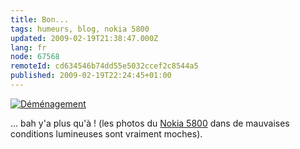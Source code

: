 ```yaml
---
title: Bon...
tags: humeurs, blog, nokia 5800
updated: 2009-02-19T21:38:47.000Z
lang: fr
node: 67568
remoteId: cd634546b74dd55e5032ccef2c8544a5
published: 2009-02-19T22:24:45+01:00
---
```

<a href="/images/demenagement.jpg">![Déménagement](/images//demenagement.jpg)
</a>

... bah y'a plus qu'à ! (les photos du [Nokia 5800](/tag/nokia+5800) dans de mauvaises conditions lumineuses sont vraiment moches).

